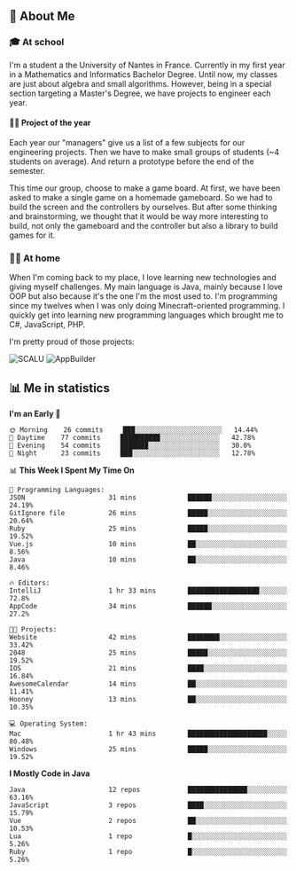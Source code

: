## 👀 About Me

### 🎓 At school

I'm a student a the University of Nantes in France. Currently in my first year in a Mathematics and Informatics Bachelor Degree. Until now, my classes are just about algebra and small algorithms. However, being in a special section targeting a Master's Degree, we have projects to engineer each year. 

#### 🔧🔬 Project of the year

Each year our "managers" give us a list of a few subjects for our engineering projects. Then we have to make small groups of students (~4 students on average). And return a prototype before the end of the semester.

This time our group, choose to make a game board. At first, we have been asked to make a single game on a homemade gameboard. So we had to build the screen and the controllers by ourselves. 
But after some thinking and brainstorming, we thought that it would be way more interesting to build, not only the gameboard and the controller but also a library to build games for it.

### 👨‍💻 At home

When I'm coming back to my place, I love learning new technologies and giving myself challenges. My main language is Java, mainly because I love OOP but also because it's the one I'm the most used to. I'm programming since my twelves when I was only doing Minecraft-oriented programming.  I quickly get into learning new programming languages which brought me to C#, JavaScript, PHP. 

I'm pretty proud of those projects:

![SCALU](https://github-readme-stats.vercel.app/api/pin?username=renardfute&repo=SCALU)
![AppBuilder](https://github-readme-stats.vercel.app/api/pin?username=pulsedev2&repo=AppBuilder)

## 📊 Me in statistics
<!--START_SECTION:waka-->
**I'm an Early 🐤** 

```text
🌞 Morning    26 commits     ███░░░░░░░░░░░░░░░░░░░░░░   14.44% 
🌆 Daytime    77 commits     ██████████░░░░░░░░░░░░░░░   42.78% 
🌃 Evening    54 commits     ███████░░░░░░░░░░░░░░░░░░   30.0% 
🌙 Night      23 commits     ███░░░░░░░░░░░░░░░░░░░░░░   12.78%

```


📊 **This Week I Spent My Time On** 

```text
💬 Programming Languages: 
JSON                     31 mins             ██████░░░░░░░░░░░░░░░░░░░   24.19% 
GitIgnore file           26 mins             █████░░░░░░░░░░░░░░░░░░░░   20.64% 
Ruby                     25 mins             █████░░░░░░░░░░░░░░░░░░░░   19.52% 
Vue.js                   10 mins             ██░░░░░░░░░░░░░░░░░░░░░░░   8.56% 
Java                     10 mins             ██░░░░░░░░░░░░░░░░░░░░░░░   8.46%

🔥 Editors: 
IntelliJ                 1 hr 33 mins        ██████████████████░░░░░░░   72.8% 
AppCode                  34 mins             ██████░░░░░░░░░░░░░░░░░░░   27.2%

🐱‍💻 Projects: 
Website                  42 mins             ████████░░░░░░░░░░░░░░░░░   33.42% 
2048                     25 mins             █████░░░░░░░░░░░░░░░░░░░░   19.52% 
IOS                      21 mins             ████░░░░░░░░░░░░░░░░░░░░░   16.84% 
AwesomeCalendar          14 mins             ██░░░░░░░░░░░░░░░░░░░░░░░   11.41% 
Hooney                   13 mins             ██░░░░░░░░░░░░░░░░░░░░░░░   10.35%

💻 Operating System: 
Mac                      1 hr 43 mins        ████████████████████░░░░░   80.48% 
Windows                  25 mins             █████░░░░░░░░░░░░░░░░░░░░   19.52%

```

**I Mostly Code in Java** 

```text
Java                     12 repos            ███████████████░░░░░░░░░░   63.16% 
JavaScript               3 repos             ████░░░░░░░░░░░░░░░░░░░░░   15.79% 
Vue                      2 repos             ██░░░░░░░░░░░░░░░░░░░░░░░   10.53% 
Lua                      1 repo              █░░░░░░░░░░░░░░░░░░░░░░░░   5.26% 
Ruby                     1 repo              █░░░░░░░░░░░░░░░░░░░░░░░░   5.26%

```



<!--END_SECTION:waka-->
